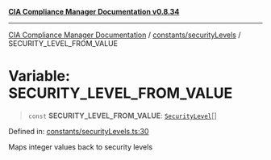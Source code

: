 [**CIA Compliance Manager Documentation v0.8.34**](../../../README.md)

***

[CIA Compliance Manager Documentation](../../../modules.md) / [constants/securityLevels](../README.md) / SECURITY\_LEVEL\_FROM\_VALUE

# Variable: SECURITY\_LEVEL\_FROM\_VALUE

> `const` **SECURITY\_LEVEL\_FROM\_VALUE**: [`SecurityLevel`](../../../types/cia/type-aliases/SecurityLevel.md)[]

Defined in: [constants/securityLevels.ts:30](https://github.com/Hack23/cia-compliance-manager/blob/a33140701dae02a85d2f0d957645dda4d2c4da41/src/constants/securityLevels.ts#L30)

Maps integer values back to security levels
